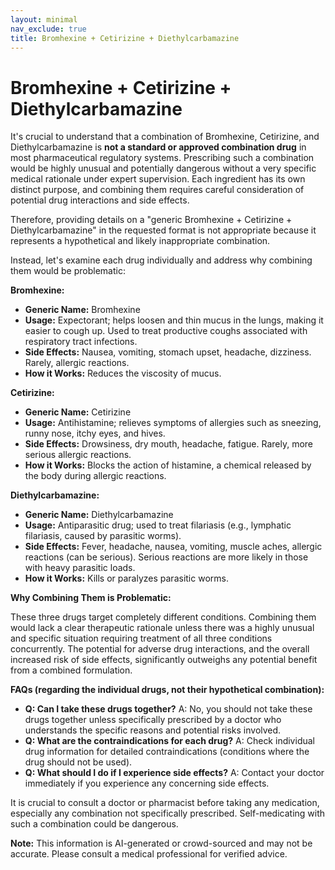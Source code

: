 ```yaml
---
layout: minimal
nav_exclude: true
title: Bromhexine + Cetirizine + Diethylcarbamazine
---
```


# Bromhexine + Cetirizine + Diethylcarbamazine

It's crucial to understand that a combination of Bromhexine, Cetirizine, and Diethylcarbamazine is **not a standard or approved combination drug** in most pharmaceutical regulatory systems.  Prescribing such a combination would be highly unusual and potentially dangerous without a very specific medical rationale under expert supervision.  Each ingredient has its own distinct purpose, and combining them requires careful consideration of potential drug interactions and side effects.

Therefore, providing details on a "generic Bromhexine + Cetirizine + Diethylcarbamazine" in the requested format is not appropriate because it represents a hypothetical and likely inappropriate combination.

Instead, let's examine each drug individually and address why combining them would be problematic:

**Bromhexine:**

* **Generic Name:** Bromhexine
* **Usage:** Expectorant; helps loosen and thin mucus in the lungs, making it easier to cough up. Used to treat productive coughs associated with respiratory tract infections.
* **Side Effects:** Nausea, vomiting, stomach upset, headache, dizziness. Rarely, allergic reactions.
* **How it Works:** Reduces the viscosity of mucus.

**Cetirizine:**

* **Generic Name:** Cetirizine
* **Usage:** Antihistamine; relieves symptoms of allergies such as sneezing, runny nose, itchy eyes, and hives.
* **Side Effects:** Drowsiness, dry mouth, headache, fatigue. Rarely, more serious allergic reactions.
* **How it Works:** Blocks the action of histamine, a chemical released by the body during allergic reactions.

**Diethylcarbamazine:**

* **Generic Name:** Diethylcarbamazine
* **Usage:** Antiparasitic drug; used to treat filariasis (e.g., lymphatic filariasis, caused by parasitic worms).
* **Side Effects:** Fever, headache, nausea, vomiting, muscle aches, allergic reactions (can be serious).  Serious reactions are more likely in those with heavy parasitic loads.
* **How it Works:** Kills or paralyzes parasitic worms.

**Why Combining Them is Problematic:**

These three drugs target completely different conditions. Combining them would lack a clear therapeutic rationale unless there was a highly unusual and specific situation requiring treatment of all three conditions concurrently.  The potential for adverse drug interactions, and the overall increased risk of side effects, significantly outweighs any potential benefit from a combined formulation.


**FAQs (regarding the individual drugs, not their hypothetical combination):**

* **Q: Can I take these drugs together?** A:  No, you should not take these drugs together unless specifically prescribed by a doctor who understands the specific reasons and potential risks involved.
* **Q: What are the contraindications for each drug?** A: Check individual drug information for detailed contraindications (conditions where the drug should not be used).
* **Q: What should I do if I experience side effects?** A: Contact your doctor immediately if you experience any concerning side effects.

It is crucial to consult a doctor or pharmacist before taking any medication, especially any combination not specifically prescribed.  Self-medicating with such a combination could be dangerous.


**Note:** This information is AI-generated or crowd-sourced and may not be accurate. Please consult a medical professional for verified advice.